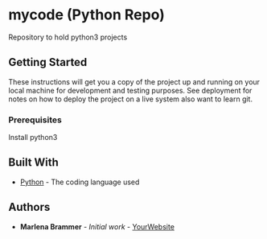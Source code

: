 # mycode (Python Repo)

Repository to hold python3 projects

## Getting Started

These instructions will get you a copy of the project up and running on your local machine
for development and testing purposes. See deployment for notes on how to deploy the project
on a live system also want to learn git.

### Prerequisites

Install python3

## Built With

* [Python](https://www.python.org/) - The coding language used

## Authors

* **Marlena Brammer** - *Initial work* - [YourWebsite](https://example.com/)

